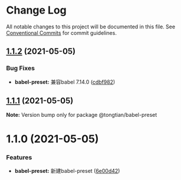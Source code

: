 # Change Log

All notable changes to this project will be documented in this file.
See [Conventional Commits](https://conventionalcommits.org) for commit guidelines.

## [1.1.2](https://github.com/noshower/frontend-presets/compare/@tongtian/babel-preset@1.1.1...@tongtian/babel-preset@1.1.2) (2021-05-05)


### Bug Fixes

* **babel-preset:** 兼容babel 7.14.0 ([cdbf982](https://github.com/noshower/frontend-presets/commit/cdbf98245c4318842b98f00b0be463c8b9857a5e))





## [1.1.1](https://github.com/noshower/frontend-presets/compare/@tongtian/babel-preset@1.1.0...@tongtian/babel-preset@1.1.1) (2021-05-05)

**Note:** Version bump only for package @tongtian/babel-preset





# 1.1.0 (2021-05-05)


### Features

* **babel-preset:** 新建babel-preset ([6e00d42](https://github.com/noshower/frontend-presets/commit/6e00d422d6a9f124b5712ace87180912aa5c1526))
